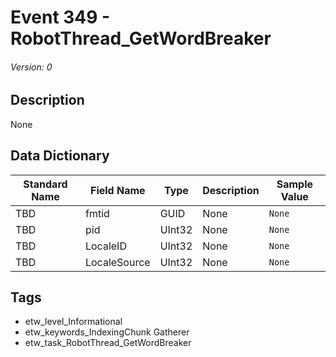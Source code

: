 # Event 349 - RobotThread_GetWordBreaker
###### Version: 0

## Description
None

## Data Dictionary
|Standard Name|Field Name|Type|Description|Sample Value|
|---|---|---|---|---|
|TBD|fmtid|GUID|None|`None`|
|TBD|pid|UInt32|None|`None`|
|TBD|LocaleID|UInt32|None|`None`|
|TBD|LocaleSource|UInt32|None|`None`|

## Tags
* etw_level_Informational
* etw_keywords_IndexingChunk Gatherer
* etw_task_RobotThread_GetWordBreaker